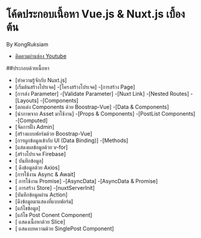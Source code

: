 # โค้ดประกอบเนื้อหา Vue.js & Nuxt.js เบื้องต้น

By KongRuksiam
- [ติดตามผ่านช่อง Youtube](https://www.youtube.com/channel/UCQ1r_4x-P-fETLIU4pqf98w)
 
##ประกอบด้วยเนื้อหา

- [ทำความรู้จักกับ Nuxt.js]
- [เริ่มต้นสร้างโปรเจค]
-[โครงสร้างโปรเจค]
-[การสร้าง Page]
- [การส่ง Parameter]
-[Validate Parameter]
-[Nuxt Link]
-[Nested Routes]
-[Layouts]
-[Components]
- [ตกแต่ง Components ด้วย Boostrap-Vue]
-[Data & Components]
- [นำภาพจาก Asset มาใช้งาน]
-[Props & Components]
-[PostList Components]
-[Computed]
- [จัดการฝั่ง Admin]
- [สร้างแบบฟอร์มด้วย Boostrap-Vue]
- [การผูกข้อมูลเข้ากับ  UI (Data Binding)]
-[Methods]
- [แสดงผลข้อมูลด้วย v-for]
- [สร้างโปรเจค Firebase]
- [ บันทึกข้อมูล]
- [ ดึงข้อมูลด้วย Axios]
- [การใช้งาน Async & Await]
- [ การใช้งาน Promise]
-[AsyncData]
-[AsyncData & Promise]
- [ การสร้าง Store]
-[nuxtServerInit]
- [บันทึกข้อมูลผ่าน Action]
- [ดึงข้อมูลมาแสดงที่แบบฟอร์ม]
- [แก้ไขข้อมูล]
- [แก้ไข Post Conent Component]
- [ แสดงเนื้อหาด้วย Slice]
- [ แสดงบทความด้วย SinglePost Component]
